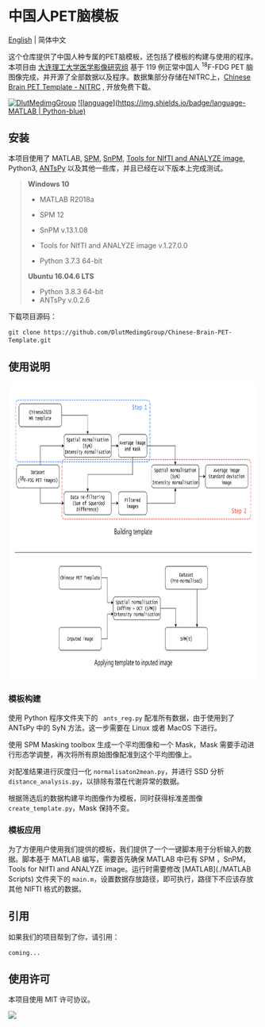 # 中国人PET脑模板

[English](./README.md) | 简体中文

这个仓库提供了中国人种专属的PET脑模板，还包括了模板的构建与使用的程序。本项目由 [大连理工大学医学影像研究组](https://biomedimg-dlut-edu.cn/) 基于 119 例正常中国人 <sup>18</sup>F-FDG PET 脑图像完成，并开源了全部数据以及程序。数据集部分存储在NITRC上，[Chinese Brain PET Template - NITRC](https://www.nitrc.org/projects/cnpet/) , 开放免费下载。

[![DlutMedimgGroup](https://img.shields.io/badge/GitHub-DlutMedimgGroup-green?logo=github)](https://github.com/DlutMedimgGroup) [![language](https://img.shields.io/badge/language-MATLAB | Python-blue)](https://github.com/DlutMedimgGroup)

## 安装

本项目使用了 MATLAB, [SPM](https://www.fil.ion.ucl.ac.uk/spm/), [SnPM](http://www.nisox.org/Software/SnPM13/), [Tools for NIfTI and ANALYZE image](https://www.mathworks.com/matlabcentral/fileexchange/8797-tools-for-nifti-and-analyze-image), Python3, [ANTsPy](https://github.com/ANTsX/ANTsPy) 以及其他一些库，并且已经在以下版本上完成测试。

> **Windows 10**
>
> - MATLAB R2018a
>
> - SPM 12
>
> - SnPM v.13.1.08
>
> - Tools for NIfTI and ANALYZE image v.1.27.0.0 
>
> - Python 3.7.3 64-bit
>
> **Ubuntu 16.04.6 LTS**
>
> - Python 3.8.3 64-bit
> - ANTsPy v.0.2.6

下载项目源码：

```
git clone https://github.com/DlutMedimgGroup/Chinese-Brain-PET-Template.git
```

## 使用说明

<img src="./Pipeline.jpg" alt="image-20210112144350294" height=600 />

### 模板构建

使用 Python 程序文件夹下的 ``` ants_reg.py``` 配准所有数据，由于使用到了 ANTsPy 中的 SyN 方法，这一步需要在 Linux 或者 MacOS  下进行。

使用 SPM Masking toolbox 生成一个平均图像和一个 Mask，Mask 需要手动进行形态学调整，再次将所有原始图像配准到这个平均图像上。

对配准结果进行灰度归一化 ```normalisaton2mean.py```，并进行 SSD 分析 ```distance_analysis.py```，以排除有潜在代谢异常的数据。

根据筛选后的数据构建平均图像作为模板，同时获得标准差图像 ```create_template.py```，Mask 保持不变。

### 模板应用

为了方便用户使用我们提供的模板，我们提供了一个一键脚本用于分析输入的数据。脚本基于 MATLAB 编写，需要首先确保 MATLAB 中已有 SPM ，SnPM，Tools for NIfTI and ANALYZE image。运行时需要修改 [MATLAB](./MATLAB Scripts) 文件夹下的 ```main.m```，设置数据存放路径，即可执行，路径下不应该存放其他 NIFTI 格式的数据。

## 引用

如果我们的项目帮到了你，请引用：

```
coming...
```

## 使用许可

本项目使用 MIT 许可协议。

[![](https://img.shields.io/badge/license-MIT-green)]()
